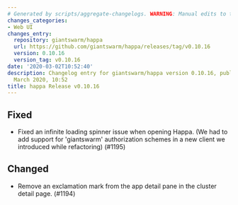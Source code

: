 ```yaml
---
# Generated by scripts/aggregate-changelogs. WARNING: Manual edits to this files will be overwritten.
changes_categories:
- Web UI
changes_entry:
  repository: giantswarm/happa
  url: https://github.com/giantswarm/happa/releases/tag/v0.10.16
  version: 0.10.16
  version_tag: v0.10.16
date: '2020-03-02T10:52:40'
description: Changelog entry for giantswarm/happa version 0.10.16, published on 02
  March 2020, 10:52
title: happa Release v0.10.16
---
```


## Fixed

- Fixed an infinite loading spinner issue when opening Happa. (We had to add support for 'giantswarm' authorization schemes in a new client we introduced while refactoring) (#1195)

## Changed

- Remove an exclamation mark from the app detail pane in the cluster detail page. (#1194)
